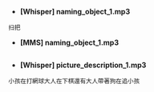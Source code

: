 
- **[Whisper] naming_object_1.mp3**
```
扫把
```

- **[MMS] naming_object_1.mp3**
```
```


- **[Whisper] picture_description_1.mp3**
```
小孩在打網球大人在下棋還有大人帶著狗在追小孩
```

